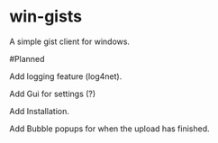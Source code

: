 win-gists
=========

A simple gist client for windows. 

#Planned

Add logging feature (log4net).

Add Gui for settings (?)

Add Installation. 

Add Bubble popups for when the upload has finished. 

